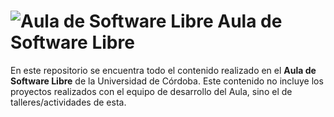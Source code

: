 # ![**Aula de Software Libre**](./.git/logo.png) Aula de Software Libre

En este repositorio se encuentra todo el contenido realizado en el **Aula de Software Libre** de la Universidad de Córdoba. Este contenido no incluye los proyectos realizados con el equipo de desarrollo del Aula, sino el de talleres/actividades de esta.

